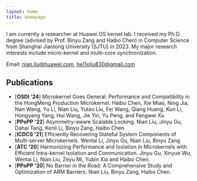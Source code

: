 ```yaml
---
layout: home
title: Homepage
---
```


I am currently a researcher at Huawei OS kernel lab. I received my Ph.D. degree (advised by Prof. Binyu Zang and Haibo Chen) in Computer Science from Shanghai Jiaotong University (SJTU) in 2023. My major research interests include micro-kernel and multi-core synchronization.

Email: [nian.liu@huawei.com](nian.liu@huawei.com), [he11oliu830@gmail.com](he11oliu830@gmail.com)


## Publications

- [**OSDI '24**] Microkernel Goes General: Performance and Compatibility in the HongMeng Production Microkernel. Haibo Chen, Xie Miao, Ning Jia, Nan Wang, Yu Li, Nian Liu, Yutao Liu, Fei Wang, Qiang Huang, Kun Li, Hongyang Yang, Hui Wang, Jie Yin, Yu Peng, and Fengwei Xu
- [**PPoPP '22**] Asymmetry-aware Scalable Locking. Nian Liu, Jinyu Gu, Dahai Tang, Kenli Li, Binyu Zang, Haibo Chen
- [**ICDCS '21**] Efficiently Recovering Stateful System Components of Multi-server Microkernels. Wentai Li, Jinyu Gu, Nian Liu, Binyu Zang
- [**ATC '20**] Harmonizing Performance and Isolation in Microkernels with Efficient Intra-kernel Isolation and Communication. Jinyu Gu, Xinyue Wu, Wentai Li, Nian Liu, Zeyu Mi, Yubin Xia and Haibo Chen.
- [**PPoPP '20**] No Barrier in the Road: A Comprehensive Study and Optimization of ARM Barriers. Nian Liu, Binyu Zang, Haibo Chen.
